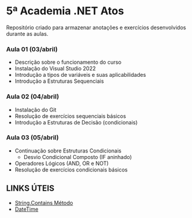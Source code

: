 # 5ª Academia .NET Atos

Repositório criado para armazenar anotações e exercícios desenvolvidos durante as aulas.

### Aula 01 (03/abril)

- Descrição sobre o funcionamento do curso
- Instalação do Visual Studio 2022
- Introdução a tipos de variáveis e suas aplicabilidades
- Introdução a Estruturas Sequenciais

### Aula 02 (04/abril)

- Instalação do Git
- Resolução de exercícios sequenciais básicos
- Introdução a Estruturas de Decisão (condicionais)

### Aula 03 (05/abril)

- Continuação sobre Estruturas Condicionais
    - Desvio Condicional Composto (IF aninhado)
- Operadores Lógicos (AND, OR e NOT)
- Resolução de exercícios condicionais básicos

## LINKS ÚTEIS

- [String.Contains Método](https://learn.microsoft.com/pt-br/dotnet/api/system.string.contains?view=net-7.0)
- [DateTime](https://learn.microsoft.com/pt-br/dotnet/api/system.datetime?view=net-7.0)
